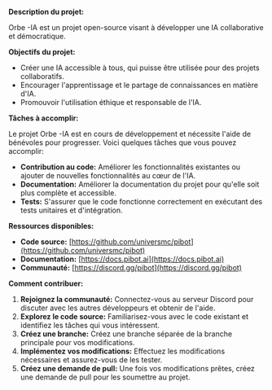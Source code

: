 



**Description du projet:** 

Orbe -IA est un projet open-source visant à développer une IA collaborative et démocratique. 

**Objectifs du projet:**

* Créer une IA accessible à tous, qui puisse être utilisée pour des projets collaboratifs.
* Encourager l'apprentissage et le partage de connaissances en matière d'IA.
* Promouvoir l'utilisation éthique et responsable de l'IA.

**Tâches à accomplir:**

Le projet Orbe -IA est en cours de développement et nécessite l'aide de bénévoles pour progresser. Voici quelques tâches que vous pouvez accomplir:

* **Contribution au code:** Améliorer les fonctionnalités existantes ou ajouter de nouvelles fonctionnalités au cœur de l'IA.
* **Documentation:** Améliorer la documentation du projet pour qu'elle soit plus complète et accessible.
* **Tests:** S'assurer que le code fonctionne correctement en exécutant des tests unitaires et d'intégration.

**Ressources disponibles:**

* **Code source:** [https://github.com/universmc/pibot](https://github.com/universmc/pibot)
* **Documentation:** [https://docs.pibot.ai](https://docs.pibot.ai)
* **Communauté:** [https://discord.gg/pibot](https://discord.gg/pibot)

**Comment contribuer:**

1. **Rejoignez la communauté:** Connectez-vous au serveur Discord pour discuter avec les autres développeurs et obtenir de l'aide.
2. **Explorez le code source:** Familiarisez-vous avec le code existant et identifiez les tâches qui vous intéressent.
3. **Créez une branche:** Créez une branche séparée de la branche principale pour vos modifications.
4. **Implémentez vos modifications:** Effectuez les modifications nécessaires et assurez-vous de les tester.
5. **Créez une demande de pull:** Une fois vos modifications prêtes, créez une demande de pull pour les soumettre au projet.




